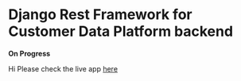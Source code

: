 # Django Rest Framework for Customer Data Platform backend

**On Progress**

Hi Please check the live app [here](https://timgio.pythonanywhere.com/)
